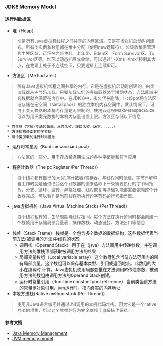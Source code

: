### JDK8 Memory Model
#### 运行时数据区
* 堆（Heap）
 > 堆是所有Java虚拟机线程之间共享的内存区域。它是在虚拟机启动时创建的。所有类实例和数组都在堆中分配（使用new运算符）。垃圾收集器管理的主要区域，可细分为新生代、老年带、Eden区、Form Survivor区、To Survivor区等。堆可以动态扩展或收缩，可以通过" -Xms -Xmx"控制其大小，在物理上处于不连续空间，只要逻辑上连续即可。
* 方法区（Method area）
 > 所有Java虚拟机线程之间共享的内存。它是在虚拟机启动时创建的，由类加载器从字节码加载。只要加载它们的类加载器处于活动状态，方法区域中的数据就会保留在内存中。在JDK 8中，永久代被删除，HotSpot将方法区域存储在元空间（Metaspace）的独立本机内存空间中。默认情况下，可用于类元数据的本机内存量是无限制的。使用该选项MaxMetaspaceSize可以为用于类元数据的本机内存量设置上限。方法区存储以下信息：
 
     * 类信息（字段/方法的数量，父类名称，接口名称，版本......）
     * 方法和构造函数的字节码
     * 每个类加载的运行时常量池
     
* 运行时常量池（Runtime constant pool）
> 方法区的一部分。用于存放编译期生成的各种字面量和符号应用
* 程序计数器（The pc Register (Per Thread)）
> 每个线程都有自己的pc(程序计数器)寄存器，与线程同时创建。字节码解释器工作时就是通过改变这个计数器的值来选取下一条需要执行的字节码指令，分支、循环、跳转、异常处理、线程恢复等基础功能都需要依赖这个计数器完成。可以看作是当前线程所执行的字节码的行号指示器。
* java虚拟机栈（Java Virtual Machine Stacks (Per Thread)）
> 每个线程私有的，生命周期与线程相同。每个方法在执行的同时都会创建一个栈帧用于存储局部变量表、操作数栈、动态链接、方法出口等信息
   * 栈帧（Stack Frame）
     栈帧是一个包含多个数据的数据结构，这些数据代表当前方法(被调用的方法)中线程的状态:
     * 调用栈（Operand Stack）  用于在（java）方法调用中传递参数，并在调用方法的堆栈顶部获取被调用方法的结果
     * 局部变量数组（Local variable array）  这个数组包含当前方法范围内的所有局部变量。这个数组可以保存基本类型、引用或返回地址。此数组的大小在编译时  计算。Java虚拟机使用局部变量在方法调用时传递参数，被调用方法的数组由调用方法的Operand Stack创建。
     * 运行时常量引用（Run-time constant pool reference） 当前类当前方法的常量池对象引用，jvm运行时，指向真实的内存地址   
* 本地方法栈(Native method stack (Per Thread))
> 使用非Java语言编写并通过JNI调用的本机代码堆栈。因为它是一个native方法的堆栈，所以这个堆栈的行为完全依赖于底层操作系统。

#### 参考文档
  * [Java Memory Management](https://dzone.com/articles/java-memory-management)
  * [JVM memory model](http://coding-geek.com/jvm-memory-model/)
